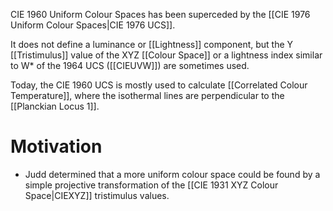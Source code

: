 CIE 1960 Uniform Colour Spaces has been superceded by the [[CIE 1976 Uniform Colour Spaces|CIE 1976 UCS]].

It does not define a luminance or [[Lightness]] component, but the Y [[Tristimulus]] value of the XYZ [[Colour Space]] or a lightness index similar to W* of the 1964 UCS ([[CIEUVW]]) are sometimes used.

Today, the CIE 1960 UCS is mostly used to calculate [[Correlated Colour Temperature]], where the isothermal lines are perpendicular to the [[Planckian Locus 1]].

# Motivation
- Judd determined that a more uniform colour space could be found by a simple projective transformation of the [[CIE 1931 XYZ Colour Space|CIEXYZ]] tristimulus values.